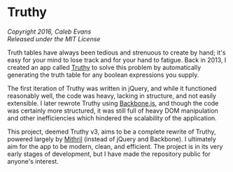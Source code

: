 # Truthy

*Copyright 2016, Caleb Evans*  
*Released under the MIT License*

Truth tables have always been tedious and strenuous to create by hand; it's easy
for your mind to lose track and for your hand to fatigue. Back in 2013, I
created an app called [Truthy](https://projects.calebevans.me/truthy/) to solve
this problem by automatically generating the truth table for any boolean
expressions you supply.

The first iteration of Truthy was written in jQuery, and while it functioned
reasonably well, the code was heavy, lacking in structure, and not easily
extensible. I later rewrote Truthy using [Backbone.js](http://backbonejs.org/),
and though the code was certainly more structured, it was still full of heavy
DOM manipulation and other inefficiencies which hindered the scalability of the
application.

This project, deemed Truthy v3, aims to be a complete rewrite of Truthy, powered
largely by [Mithril](http://mithril.js.org/) (instead of jQuery and Backbone). I
ultimately aim for the app to be modern, clean, and efficient. The project is in
its very early stages of development, but I have made the repository public for
anyone's interest.
